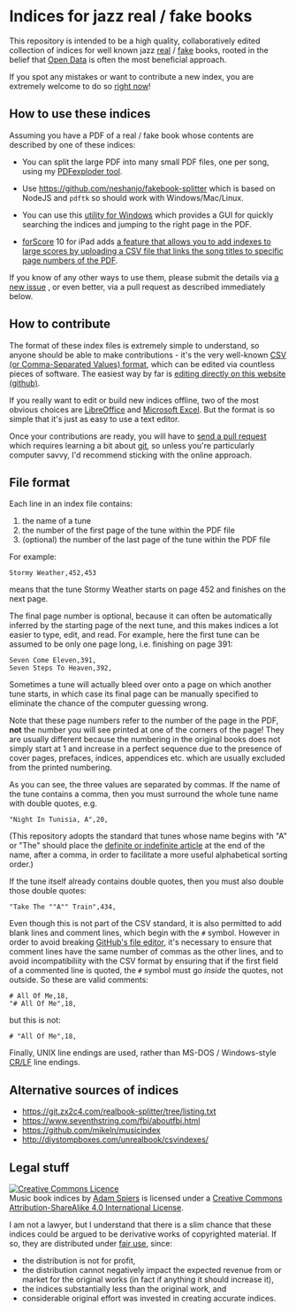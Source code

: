 # Indices for jazz real / fake books

This repository is intended to be a high quality, collaboratively
edited collection of indices for well known jazz
[real](http://en.wikipedia.org/wiki/Real_Book) /
[fake](http://en.wikipedia.org/wiki/Fake_book) books, rooted in the
belief that [Open Data](http://en.wikipedia.org/wiki/Open_data) is
often the most beneficial approach.

If you spot any mistakes or want to contribute a new index, you are
extremely welcome to do so
[right now](https://help.github.com/articles/creating-and-editing-files-in-your-repository)!

## How to use these indices

Assuming you have a PDF of a real / fake book whose contents are
described by one of these indices:

-   You can split the large PDF into many small PDF files, one per
    song, using my [PDFexploder
    tool](https://github.com/aspiers/PDFexploder).

-   Use https://github.com/neshanjo/fakebook-splitter which is based
    on NodeJS and `pdftk` so should work with Windows/Mac/Linux.

-   You can use this [utility for
    Windows](https://github.com/Sogolumbo/Music-Book-Index-Search)
    which provides a GUI for quickly searching the indices and jumping
    to the right page in the PDF.

-   [forScore](https://forscore.co) 10 for iPad adds [a feature that
    allows you to add indexes to large scores by uploading a CSV file
    that links the song titles to specific page numbers of the
    PDF](http://www.robbyburns.com/blog/adding-an-index-for-your-real-books-in-forscore).

If you know of any other ways to use them, please submit the details
via [a new issue](https://github.com/aspiers/book-indices/issues/new)
, or even better, via a pull request as described immediately below.

## How to contribute

The format of these index files is extremely simple to understand, so
anyone should be able to make contributions - it's the very well-known
[CSV (or Comma-Separated Values) format](http://en.wikipedia.org/wiki/Comma-separated_values),
which can be edited via countless pieces of software.  The easiest way
by far is
[editing directly on this website (github)](https://help.github.com/articles/editing-files-in-your-repository/).

If you really want to edit or build new indices offline, two of the
most obvious choices are
[LibreOffice](http://www.libreoffice.org/features/calc/) and
[Microsoft Excel](http://en.wikipedia.org/wiki/Microsoft_Excel).  But
the format is so simple that it's just as easy to use a text editor.

Once your contributions are ready, you will have to
[send a pull request](https://help.github.com/articles/using-pull-requests)
which requires learning a bit about [git](http://git-scm.com/), so
unless you're particularly computer savvy, I'd recommend sticking with
the online approach.

## File format

Each line in an index file contains:

1.  the name of a tune
2.  the number of the first page of the tune within the PDF file
3.  (optional) the number of the last page of the tune within the PDF file

For example:

    Stormy Weather,452,453

means that the tune Stormy Weather starts on page 452 and finishes on
the next page.

The final page number is optional, because it can often be
automatically inferred by the starting page of the next tune, and this
makes indices a lot easier to type, edit, and read.  For example, here
the first tune can be assumed to be only one page long, i.e. finishing
on page 391:

    Seven Come Eleven,391,
    Seven Steps To Heaven,392,

Sometimes a tune will actually bleed over onto a page on which another
tune starts, in which case its final page can be manually specified to
eliminate the chance of the computer guessing wrong.

Note that these page numbers refer to the number of the page in the
PDF, **not** the number you will see printed at one of the corners of
the page!  They are usually different because the numbering in the
original books does not simply start at 1 and increase in a perfect
sequence due to the presence of cover pages, prefaces, indices,
appendices etc. which are usually excluded from the printed numbering.

As you can see, the three values are separated by commas.  If the name
of the tune contains a comma, then you must surround the whole tune
name with double quotes, e.g.

    "Night In Tunisia, A",20,

(This repository adopts the standard that tunes whose name begins with
"A" or "The" should place the
[definite or indefinite article](http://en.wikipedia.org/wiki/Article_(grammar))
at the end of the name, after a comma, in order to facilitate a more
useful alphabetical sorting order.)

If the tune itself already contains double quotes, then you must also
double those double quotes:

    "Take The ""A"" Train",434,

Even though this is not part of the CSV standard, it is also permitted
to add blank lines and comment lines, which begin with the `#` symbol.
However in order to avoid breaking
[GitHub's file editor](https://help.github.com/articles/editing-files-in-your-repository/),
it's necessary to ensure that comment lines have the same number of
commas as the other lines, and to avoid incompatibiliity with the CSV
format by ensuring that if the first field of a commented line is
quoted, the `#` symbol must go *inside* the quotes, not outside.  So
these are valid comments:

    # All Of Me,18,
    "# All Of Me",18,

but this is not:

    # "All Of Me",18,

Finally, UNIX line endings are used, rather than MS-DOS / Windows-style
[CR/LF](http://en.wikipedia.org/wiki/Newline) line endings.

## Alternative sources of indices

- https://git.zx2c4.com/realbook-splitter/tree/listing.txt
- https://www.seventhstring.com/fbi/aboutfbi.html
- https://github.com/mikeln/musicindex
- http://diystompboxes.com/unrealbook/csvindexes/

## Legal stuff

<a rel="license" href="http://creativecommons.org/licenses/by-sa/4.0/"><img alt="Creative Commons Licence" style="border-width:0" src="http://i.creativecommons.org/l/by-sa/4.0/88x31.png" /></a><br /><span xmlns:dct="http://purl.org/dc/terms/" href="http://purl.org/dc/dcmitype/Dataset" property="dct:title" rel="dct:type">Music book indices</span> by <a xmlns:cc="http://creativecommons.org/ns#" href="https://github.com/aspiers/book-indices" property="cc:attributionName" rel="cc:attributionURL">Adam Spiers</a> is licensed under a <a rel="license" href="http://creativecommons.org/licenses/by-sa/4.0/">Creative Commons Attribution-ShareAlike 4.0 International License</a>.

I am not a lawyer, but I understand that there is a slim chance that
these indices could be argued to be derivative works of copyrighted
material.  If so, they are distributed under
[fair use](http://en.wikipedia.org/wiki/Fair_use), since:

*   the distribution is not for profit,
*   the distribution cannot negatively impact the expected revenue from
    or market for the original works (in fact if anything it should
    increase it),
*   the indices substantially less than the original work, and
*   considerable original effort was invested in creating accurate indices.
